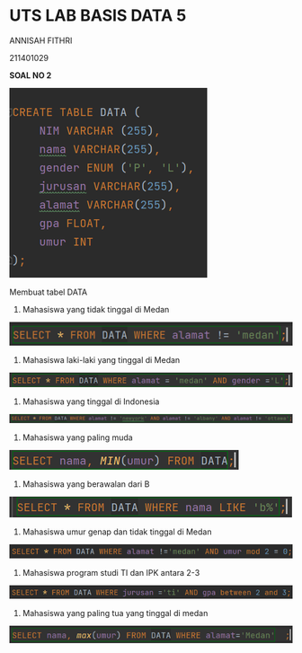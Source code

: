 # UTS LAB BASIS DATA 5

ANNISAH FITHRI

211401029

**SOAL NO 2** 

![Untitled](UTS%20LAB%20BASIS%20DATA%205%204bd006df3098432e9b2c687225c2d189/Untitled.png)

Membuat tabel DATA

1. Mahasiswa yang tidak tinggal di Medan

![Untitled](UTS%20LAB%20BASIS%20DATA%205%204bd006df3098432e9b2c687225c2d189/Untitled%201.png)

1. Mahasiswa laki-laki yang tinggal di Medan

![Untitled](UTS%20LAB%20BASIS%20DATA%205%204bd006df3098432e9b2c687225c2d189/Untitled%202.png)

1. Mahasiswa yang tinggal di Indonesia

![Untitled](UTS%20LAB%20BASIS%20DATA%205%204bd006df3098432e9b2c687225c2d189/Untitled%203.png)

1. Mahasiswa yang paling muda

![Untitled](UTS%20LAB%20BASIS%20DATA%205%204bd006df3098432e9b2c687225c2d189/Untitled%204.png)

1. Mahasiswa yang berawalan dari B

![Untitled](UTS%20LAB%20BASIS%20DATA%205%204bd006df3098432e9b2c687225c2d189/Untitled%205.png)

1. Mahasiswa umur genap dan tidak tinggal di Medan

![Untitled](UTS%20LAB%20BASIS%20DATA%205%204bd006df3098432e9b2c687225c2d189/Untitled%206.png)

1. Mahasiswa program studi TI dan IPK antara 2-3

![Untitled](UTS%20LAB%20BASIS%20DATA%205%204bd006df3098432e9b2c687225c2d189/Untitled%207.png)

1. Mahasiswa yang paling tua yang tinggal di medan 

![Untitled](UTS%20LAB%20BASIS%20DATA%205%204bd006df3098432e9b2c687225c2d189/Untitled%208.png)